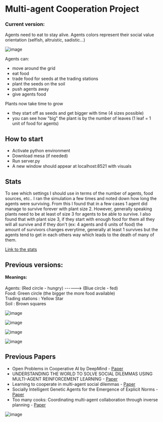 # Multi-agent Cooperation Project

### Current version:  
Agents need to eat to stay alive. Agents colors represent their social value orientation (selfish, altruistic, sadistic...) 

![image](https://github.com/camillemolina1/Ind_project/assets/98462350/f5b7acfc-315a-4923-8bcf-a0a568db52c5)
  
Agents can: 
+ move around the grid
+ eat food
+ trade food for seeds at the trading stations
+ plant the seeds on the soil
+ push agents away
+ give agents food
  
Plants now take time to grow  
+ they start off as seeds and get bigger with time (4 sizes possible)   
+ you can see how "big" the plant is by the number of leaves (1 leaf = 1 unit of food for agents)
  
  
## How to start

+ Activate python environment
+ Download mesa (if needed)
+ Run server.py
+ A new window should appear at localhost:8521 with visuals
  
  
## Stats
  
To see which settings I should use in terms of the number of agents, food sources, etc.. I ran the simulation a few times and noted down how long the agents were surviving. 
From this I found that in a few cases 1 agent did manage to survive forever with plant size 2. However, generally speaking plants need to be at least of size 3 for agents to be able to survive. 
I also found that with plant size 3, if they start with enough food for them all they will all survive and if they don't (ex: 4 agents and 6 units of food) the amount of survivors changes everytime, generally at least 1 survives but the agents tend to get in each others way which leads to the death of many of them.   
  
[Link to the stats](https://docs.google.com/spreadsheets/d/1qSnYWWC09E4w8XfDHmruH8CnVsvGIsqf_7_NuVMXrPo/edit#gid=0)
  
   
## Previous versions:  

#### Meanings:  
Agents: (Red circle - hungry)  ------>  (Blue circle - fed)   
Food: Green circle (the bigger the more food available)  
Trading stations : Yellow Star  
Soil : Brown squares
  
![image](https://github.com/camillemolina1/Ind_project/assets/98462350/4e634060-9080-4fee-bf0c-759add0ac819)

![image](https://github.com/camillemolina1/Ind_project/assets/98462350/831166e6-39fc-4623-92e0-fe199575db98)
  
![image](https://github.com/camillemolina1/Ind_project/assets/98462350/f47b7578-37c4-481d-b9db-ac4e7961cf49)
  
![image](https://github.com/camillemolina1/Ind_project/assets/98462350/a4ada01c-e829-4026-a1bc-b65bb6d20721)


## Previous Papers

+ Open Problems in Cooperative AI by DeepMind - [Paper](https://arxiv.org/pdf/2012.08630.pdf)  
+ UNDERSTANDING THE WORLD TO SOLVE SOCIAL DILEMMAS USING MULTI-AGENT REINFORCEMENT LEARNING - [Paper](https://arxiv.org/pdf/2305.11358.pdf)
+ Learning to cooperate in multi-agent social dilemmas - [Paper](https://www.researchgate.net/publication/221456198_Learning_to_cooperate_in_multi-agent_social_dilemmas)
+ Socially Intelligent Genetic Agents for the Emergence of Explicit Norms - [Paper](https://niravajmeri.github.io/docs/IJCAI22-SIGA.pdf)
+ Too many cooks: Coordinating multi-agent collaboration through inverse planning - [Paper](https://dspace.mit.edu/bitstream/handle/1721.1/138369/0157.pdf?sequence=2&isAllowed=y)
    
  
![image](https://github.com/camillemolina1/Ind_project/assets/98462350/9ce96e66-06f6-4330-8e6e-9b4d9eaaf264)


